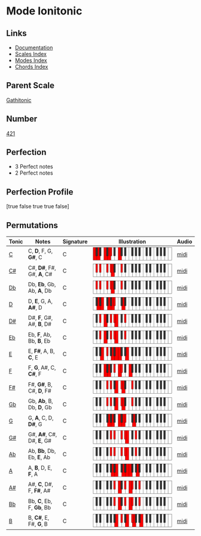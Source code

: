 # Mode Ionitonic

## Links

- [Documentation](index.md)
- [Scales Index](Scales.md)
- [Modes Index](Modes.md)
- [Chords Index](Chords.md)

## Parent Scale

[Gathitonic](ScaleGathitonic.md)

## Number

[421](https://ianring.com/musictheory/scales/421)

## Perfection

- 3 Perfect notes
- 2 Perfect notes

## Perfection Profile

[true false true true false]

## Permutations

| Tonic | Notes | Signature | Illustration | Audio |
|-------|-------|-----------|--------------|-------|
| [C](ModeCNaturalIonitonic.md) | C, **D**, F, G, **G#**, C | C | ![CNaturalIonitonic](ModeCNaturalIonitonic.png) | [midi](https://github.com/edipermadi/music/blob/main/docs/ModeCNaturalIonitonic.mid?raw=true) |
| [C#](ModeCSharpIonitonic.md) | C#, **D#**, F#, G#, **A**, C# | C | ![CSharpIonitonic](ModeCSharpIonitonic.png) | [midi](https://github.com/edipermadi/music/blob/main/docs/ModeCSharpIonitonic.mid?raw=true) |
| [Db](ModeDFlatIonitonic.md) | Db, **Eb**, Gb, Ab, **A**, Db | C | ![DFlatIonitonic](ModeDFlatIonitonic.png) | [midi](https://github.com/edipermadi/music/blob/main/docs/ModeDFlatIonitonic.mid?raw=true) |
| [D](ModeDNaturalIonitonic.md) | D, **E**, G, A, **A#**, D | C | ![DNaturalIonitonic](ModeDNaturalIonitonic.png) | [midi](https://github.com/edipermadi/music/blob/main/docs/ModeDNaturalIonitonic.mid?raw=true) |
| [D#](ModeDSharpIonitonic.md) | D#, **F**, G#, A#, **B**, D# | C | ![DSharpIonitonic](ModeDSharpIonitonic.png) | [midi](https://github.com/edipermadi/music/blob/main/docs/ModeDSharpIonitonic.mid?raw=true) |
| [Eb](ModeEFlatIonitonic.md) | Eb, **F**, Ab, Bb, **B**, Eb | C | ![EFlatIonitonic](ModeEFlatIonitonic.png) | [midi](https://github.com/edipermadi/music/blob/main/docs/ModeEFlatIonitonic.mid?raw=true) |
| [E](ModeENaturalIonitonic.md) | E, **F#**, A, B, **C**, E | C | ![ENaturalIonitonic](ModeENaturalIonitonic.png) | [midi](https://github.com/edipermadi/music/blob/main/docs/ModeENaturalIonitonic.mid?raw=true) |
| [F](ModeFNaturalIonitonic.md) | F, **G**, A#, C, **C#**, F | C | ![FNaturalIonitonic](ModeFNaturalIonitonic.png) | [midi](https://github.com/edipermadi/music/blob/main/docs/ModeFNaturalIonitonic.mid?raw=true) |
| [F#](ModeFSharpIonitonic.md) | F#, **G#**, B, C#, **D**, F# | C | ![FSharpIonitonic](ModeFSharpIonitonic.png) | [midi](https://github.com/edipermadi/music/blob/main/docs/ModeFSharpIonitonic.mid?raw=true) |
| [Gb](ModeGFlatIonitonic.md) | Gb, **Ab**, B, Db, **D**, Gb | C | ![GFlatIonitonic](ModeGFlatIonitonic.png) | [midi](https://github.com/edipermadi/music/blob/main/docs/ModeGFlatIonitonic.mid?raw=true) |
| [G](ModeGNaturalIonitonic.md) | G, **A**, C, D, **D#**, G | C | ![GNaturalIonitonic](ModeGNaturalIonitonic.png) | [midi](https://github.com/edipermadi/music/blob/main/docs/ModeGNaturalIonitonic.mid?raw=true) |
| [G#](ModeGSharpIonitonic.md) | G#, **A#**, C#, D#, **E**, G# | C | ![GSharpIonitonic](ModeGSharpIonitonic.png) | [midi](https://github.com/edipermadi/music/blob/main/docs/ModeGSharpIonitonic.mid?raw=true) |
| [Ab](ModeAFlatIonitonic.md) | Ab, **Bb**, Db, Eb, **E**, Ab | C | ![AFlatIonitonic](ModeAFlatIonitonic.png) | [midi](https://github.com/edipermadi/music/blob/main/docs/ModeAFlatIonitonic.mid?raw=true) |
| [A](ModeANaturalIonitonic.md) | A, **B**, D, E, **F**, A | C | ![ANaturalIonitonic](ModeANaturalIonitonic.png) | [midi](https://github.com/edipermadi/music/blob/main/docs/ModeANaturalIonitonic.mid?raw=true) |
| [A#](ModeASharpIonitonic.md) | A#, **C**, D#, F, **F#**, A# | C | ![ASharpIonitonic](ModeASharpIonitonic.png) | [midi](https://github.com/edipermadi/music/blob/main/docs/ModeASharpIonitonic.mid?raw=true) |
| [Bb](ModeBFlatIonitonic.md) | Bb, **C**, Eb, F, **Gb**, Bb | C | ![BFlatIonitonic](ModeBFlatIonitonic.png) | [midi](https://github.com/edipermadi/music/blob/main/docs/ModeBFlatIonitonic.mid?raw=true) |
| [B](ModeBNaturalIonitonic.md) | B, **C#**, E, F#, **G**, B | C | ![BNaturalIonitonic](ModeBNaturalIonitonic.png) | [midi](https://github.com/edipermadi/music/blob/main/docs/ModeBNaturalIonitonic.mid?raw=true) |
